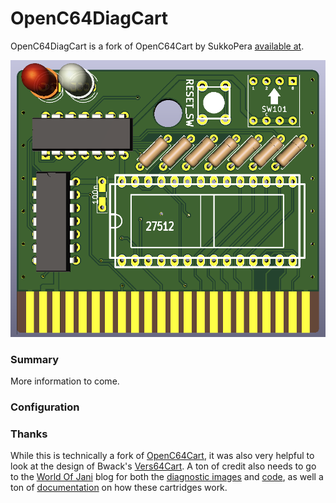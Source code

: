 # OpenC64DiagCart
OpenC64DiagCart is a fork of OpenC64Cart by SukkoPera [available at](https://github.com/SukkoPera/OpenC64Cart).
 
![Board](https://raw.githubusercontent.com/TheSupremeMonkey/OpenC64DiagCart/master/doc/render-top.png)
 
### Summary
More information to come.
 
### Configuration
 
### Thanks
While this is technically a fork of [OpenC64Cart](https://github.com/SukkoPera/OpenC64Cart), it was also very helpful to look at the design of Bwack's [Vers64Cart](https://github.com/bwack/Versa64Cart). A ton of credit also needs to go to the [World Of Jani](http://blog.worldofjani.com/) blog for both the [diagnostic images](http://blog.worldofjani.com/?p=164) and [code](http://blog.worldofjani.com/?p=1981), as well a ton of [documentation](http://blog.worldofjani.com/?p=879) on how these cartridges work. 

